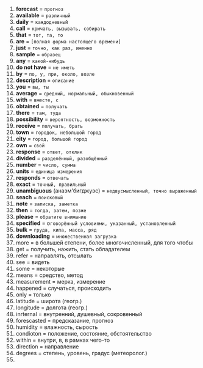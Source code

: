 1. **forecast** = `прогноз`
2. **available** = `различный`
3. **daily** = `каждодневный`
4. **call** = `кричать, вызывать, собирать`
5. **that** = `тот, та, то`
6. **are** = `[полная форма настоящего времени]`
7. **just** = `точно, как раз, именно`
8. **sample** = `образец`
9. **any** = `какой-нибудь`
10. **do not have** = `не иметь`
11. **by** = `по, у, при, около, возле`
12. **description** = `описание`
13. **you** = `вы, ты`
14. **average** = `средний, нормальный, обыкновенный`
15. **with** = `вместе, с`
16. **obtained** = `получать`
17. **there** = `там, туда`
18. **possibility** = `вероятность, возможность`
19. **receive** = `получать, брать`
20. **town** = `городок, небольшой город`
21. **city** = `город, большой город`
22. **own** = `свой`
23. **response** = `ответ, отклик`
24. **divided** = `разделённый, разобщённый`
25. **number** = `число, сумма`
26. **units** = `единица измерения`
27. **responds** = `отвечать`
28. **exact** = `точный, правильный`
29. **unambiguous** (анаэм'бигджуэс) = `недвусмысленный, точно выраженный`
30. **seach** = `поисковый`
31. **note** = `записка, заметка`
32. **then** = `тогда, затем, позже`
33. **please** = `обратите внимание`
34. **specified** = о`говорённый условиями, указанный, установленный`
35. **bulk** = `груда, кипа, масса, ряд`
36. **downloading** = `множественная загрузка`
37. more = в большей степени, более многочисленный, для того чтобы
38. get = получить, нажить, стать обладателем
39. refer = направлять, отсылать
40. see = видеть
41. some = некоторые
42. means = средство, метод
43. measurement = мерка, измерение
44. happened = случаться, происходить
45. only = только
46. latitude = широта (геогр.)
47. longitude = долгота (геогр.)
48. inrternal = внутренний, душевный, сокровенный
49. forescasted = предсказание, прогноз
50. humidity = влажность, сырость
51. condioton = положение, состояние, обстоятельство
52. within = внутри, в, в рамках чего-то
53. direction = направление
54. degrees = степень, уровень, градус (метеоролог.)
55. 